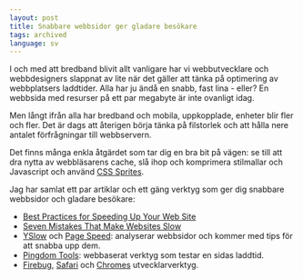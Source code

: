 ```yaml
---
layout: post
title: Snabbare webbsidor ger gladare besökare
tags: archived
language: sv
---
```


I och med att bredband blivit allt vanligare har vi webbutvecklare och webbdesigners slappnat av lite när det gäller att tänka på optimering av webbplatsers laddtider. Alla har ju ändå en snabb, fast lina - eller? En webbsida med resurser på ett par megabyte är inte ovanligt idag.

Men långt ifrån alla har bredband och mobila, uppkopplade, enheter blir fler och fler. Det är dags att återigen börja tänka på filstorlek och att hålla nere antalet förfrågningar till webbservern.

Det finns många enkla åtgärdet som tar dig en bra bit på vägen: se till att dra nytta av webbläsarens cache, slå ihop och komprimera stilmallar och Javascript och använd [CSS Sprites](http://www.alistapart.com/articles/sprites).

Jag har samlat ett par artiklar och ett gäng verktyg som ger dig snabbare webbsidor och gladare besökare:

* [Best Practices for Speeding Up Your Web Site](http://developer.yahoo.com/performance/rules.html)
* [Seven Mistakes That Make Websites Slow](http://www.sitepoint.com/seven-mistakes-that-make-websites-slow)
* [YSlow](http://developer.yahoo.com/yslow) och [Page Speed](https://developers.google.com/speed/pagespeed/): analyserar webbsidor och kommer med tips för att snabba upp dem.
* [Pingdom Tools](http://tools.pingdom.com/fpt): webbaserat verktyg som testar en sidas laddtid.
* [Firebug](http://getfirebug.com), [Safari](https://developer.apple.com/safari/tools/) och [Chromes](https://developer.chrome.com/devtools) utvecklarverktyg.
